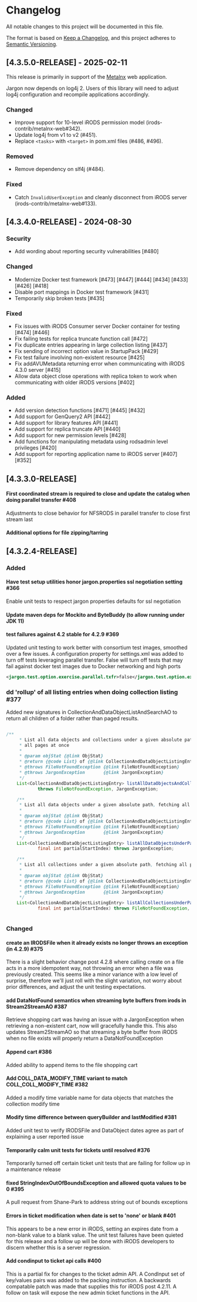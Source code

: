 # Changelog

All notable changes to this project will be documented in this file.

The format is based on [Keep a Changelog](https://keepachangelog.com/en/1.0.0/),
and this project adheres to [Semantic Versioning](https://semver.org/spec/v2.0.0.html).

## [4.3.5.0-RELEASE] - 2025-02-11

This release is primarily in support of the [Metalnx](https://github.com/irods-contrib/metalnx-web) web application.

Jargon now depends on log4j 2. Users of this library will need to adjust log4j configuration and recompile applications accordingly.

### Changed

- Improve support for 10-level iRODS permission model (irods-contrib/metalnx-web#342).
- Update log4j from v1 to v2 (#451).
- Replace `<tasks>` with `<target>` in pom.xml files (#486, #496).

### Removed

- Remove dependency on slf4j (#484).

### Fixed

- Catch `InvalidUserException` and cleanly disconnect from iRODS server (irods-contrib/metalnx-web#133).

## [4.3.4.0-RELEASE] - 2024-08-30

### Security

- Add wording about reporting security vulnerabilities [#480]

### Changed

- Modernize Docker test framework [#473] [#447] [#444] [#434] [#433] [#426] [#418]
- Disable port mappings in Docker test framework [#431]
- Temporarily skip broken tests [#435]

### Fixed

- Fix issues with iRODS Consumer server Docker container for testing [#474] [#446]
- Fix failing tests for replica truncate function call [#472]
- Fix duplicate entries appearing in large collection listing [#437]
- Fix sending of incorrect option value in StartupPack [#429]
- Fix test failure involving non-existent resource [#425]
- Fix addAVUMetadata returning error when communicating with iRODS 4.3.0 server [#415]
- Allow data object close operations with replica token to work when communicating with older iRODS versions [#402]

### Added

- Add version detection functions [#471] [#445] [#432]
- Add support for GenQuery2 API [#442]
- Add support for library features API [#441]
- Add support for replica truncate API [#440]
- Add support for new permission levels [#428]
- Add functions for manipulating metadata using rodsadmin level privileges [#420]
- Add support for reporting application name to iRODS server [#407] [#352]

## [4.3.3.0-RELEASE]

#### First coordinated stream is required to close and update the catalog when doing parallel transfer #408

Adjustments to close behavior for NFSRODS in parallel transfer to close first stream last

#### Additional options for file zipping/tarring

## [4.3.2.4-RELEASE]

### Added

#### Have test setup utilities honor jargon.properties ssl negotiation setting #366

Enable unit tests to respect jargon properties defaults for ssl negotiation

#### Update maven deps for Mockito and ByteBuddy (to allow running under JDK 11)

#### test failures against 4.2 stable for 4.2.9 #369

Updated unit testing to work better with consortium test images, smoothed over a few issues. A configuration
property for settings.xml was added to turn off tests leveraging parallel transfer. False will turn off tests that may 
fail against docker test images due to Docker networking and high ports 

```xml
<jargon.test.option.exercise.parallel.txfr>false</jargon.test.option.exercise.parallel.txfr>

```

### dd 'rollup' of all listing entries when doing collection listing #377

Added new signatures in CollectionAndDataObjectListAndSearchAO to return all children of a folder rather than paged results.

```java

/**
	 * List all data objects and collections under a given absolute path, fetching
	 * all pages at once
	 * 
	 * @param objStat {@link ObjStat}
	 * @return {@code List} of {@link CollectionAndDataObjectListingEntry}
	 * @throws FileNotFoundException {@link FileNotFoundException}
	 * @throws JargonException       {@link JargonException}
	 */
	List<CollectionAndDataObjectListingEntry> listAllDataObjectsAndCollectionsUnderPath(final ObjStat objStat)
			throws FileNotFoundException, JargonException;

	/**
	 * List all data objects under a given absolute path, fetching all pages at once
	 * 
	 * @param objStat {@link ObjStat}
	 * @return {@code List} of {@link CollectionAndDataObjectListingEntry}
	 * @throws FileNotFoundException {@link FileNotFoundException}
	 * @throws JargonException       {@link JargonException}
	 */
	List<CollectionAndDataObjectListingEntry> listAllDataObjectsUnderPath(final String absolutePathToParent,
			final int partialStartIndex) throws JargonException;

	/**
	 * List all collections under a given absolute path, fetching all pages at once
	 * 
	 * @param objStat {@link ObjStat}
	 * @return {@code List} of {@link CollectionAndDataObjectListingEntry}
	 * @throws FileNotFoundException {@link FileNotFoundException}
	 * @throws JargonException       {@link JargonException}
	 */
	List<CollectionAndDataObjectListingEntry> listAllCollectionsUnderPath(final String absolutePathToParent,
			final int partialStartIndex) throws FileNotFoundException, JargonException;



```

### Changed

#### create an IRODSFile when it already exists no longer throws an exception (in 4.2.9) #375

There is a slight behavior change post 4.2.8 where calling create on a file acts in a more idempotent way, not throwing an error when a file was previously created. This seems like a minor variance with a low level of surprise, therefore we'll just roll with the slight variation, not worry about prior differences, and adjust the unit testing expectations.

#### add DataNotFound semantics when streaming byte buffers from irods in Stream2StreamAO #387

Retrieve shopping cart was having an issue with a JargonException when retrieving a non-existent cart, now will gracefully handle this. This also updates Stream2StreamAO so that streaming a byte buffer from iRODS when no file exists will properly return a DataNotFoundException

#### Append cart #386

Added ability to append items to the file shopping cart

#### Add COLL_DATA_MODIFY_TIME variant to match COLL_COLL_MODIFY_TIME #382

Added a modify time variable name for data objects that matches the collection modify time

#### Modify time difference between queryBuilder and lastModified #381

Added unit test to verify IRODSFile and DataObject dates agree as part of explaining a user reported issue

####  Temporarily calm unit tests for tickets until resolved  #376

Temporarily turned off certain ticket unit tests that are failing for follow up in a maintenance release

#### fixed StringIndexOutOfBoundsException and allowed quota values to be 0 #395

A pull request from Shane-Park to address string out of bounds exceptions

#### Errors in ticket modification when date is set to 'none' or blank #401

This appears to be a new error in iRODS, setting an expires date from a non-blank value to a blank value. The unit test failures have been quieted for this release and a follow up will be done with iRODS developers to discern whether this is a server regression.

#### Add condinput to ticket api calls #400

This is a partial fix for changes to the ticket admin API. A CondInput set of key/values pairs was added to the packing
instruction. A backwards compatable patch was made that supplies this for iRODS post 4.2.11. A follow on task will
expose the new admin ticket functions in the API.


